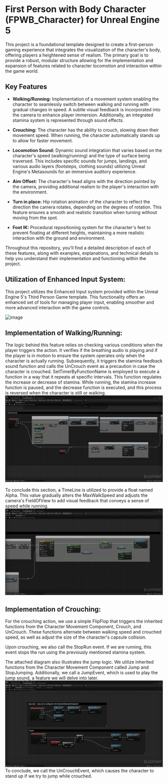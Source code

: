 # First Person with Body Character (FPWB_Character) for Unreal Engine 5

This project is a foundational template designed to create a first-person gaming experience that integrates the visualization of the character's body, offering players a heightened sense of realism. The primary goal is to provide a robust, modular structure allowing for the implementation and expansion of features related to character locomotion and interaction within the game world.

## Key Features

- **Walking/Running:** Implementation of a movement system enabling the character to seamlessly switch between walking and running with gradual changes in speed. A subtle visual feedback is incorporated into the camera to enhance player immersion. Additionally, an integrated stamina system is represented through sound effects.

- **Crouching:** The character has the ability to crouch, slowing down their movement speed. When running, the character automatically stands up to allow for faster movement.

- **Locomotion Sound:** Dynamic sound integration that varies based on the character's speed (walking/running) and the type of surface being traversed. This includes specific sounds for jumps, landings, and various audio layers (footsteps, clothing sounds) utilizing Unreal Engine's Metasounds for an immersive auditory experience.

- **Aim Offset:** The character's head aligns with the direction pointed by the camera, providing additional realism to the player's interaction with the environment.

- **Turn in place:** Hip rotation animation of the character to reflect the direction the camera rotates, depending on the degrees of rotation. This feature ensures a smooth and realistic transition when turning without moving from the spot.

- **Foot IK:** Procedural repositioning system for the character's feet to prevent floating at different heights, maintaining a more realistic interaction with the ground and environment.

Throughout this repository, you'll find a detailed description of each of these features, along with examples, explanations, and technical details to help you understand their implementation and functioning within the project.



## Utilization of Enhanced Input System:

This project utilizes the Enhanced Input system provided within the Unreal Engine 5's Third Person Game template. This functionality offers an enhanced set of tools for managing player input, enabling smoother and more advanced interaction with the game controls.


![image](https://github.com/juanchini220/FPWB_Character/assets/53541328/72f1d619-9857-416b-af4f-1199e2cba2f0)


## Implementation of Walking/Running:

The logic behind this feature relies on checking various conditions when the player triggers the action. It verifies if the breathing audio is playing and if the player is in motion to ensure the system operates only when the character is actually running. Subsequently, it triggers the stamina feedback sound function and calls the UnCrouch event as a precaution in case the character is crouched.
SetTimerByFunctionName is employed to execute a function in a way that it repeats at specific intervals. This function regulates the increase or decrease of stamina. While running, the stamina increase function is paused, and the decrease function is executed, and this process is reversed when the character is still or walking.
![image](https://github.com/juanchini220/FPWB_Character/blob/main/Images%20and%20GIFs/EventGraph_Run-StaminaLogic.PNG?raw=true)


To conclude this section, a TimeLine is utilized to provide a float named Alpha. This value gradually alters the MaxWalkSpeed and adjusts the camera's FieldOfView to add visual feedback that conveys a sense of speed while running.
![image](https://github.com/juanchini220/FPWB_Character/blob/main/Images%20and%20GIFs/EventGraph_Run-StaminaLogic_02.PNG?raw=true)


## Implementation of Crouching:

For the crouching action, we use a simple FlipFlop that triggers the inherited functions from the Character Movement Component, Crouch, and UnCrouch. These functions alternate between walking speed and crouched speed, as well as adjust the size of the character's capsule collision.

Upon crouching, we also call the StopRun event. If we are running, this event stops the run using the previously mentioned stamina system.

The attached diagram also illustrates the jump logic. We utilize inherited functions from the Character Movement Component called Jump and StopJumping. Additionally, we call a JumpEvent, which is used to play the jump sound, a feature we will delve into later.
![image](https://github.com/juanchini220/FPWB_Character/blob/main/Images%20and%20GIFs/EventGraph_CrouchJumpLogic.PNG?raw=true)
To conclude, we call the UnCrouchEvent, which causes the character to stand up if we try to jump while crouched.


